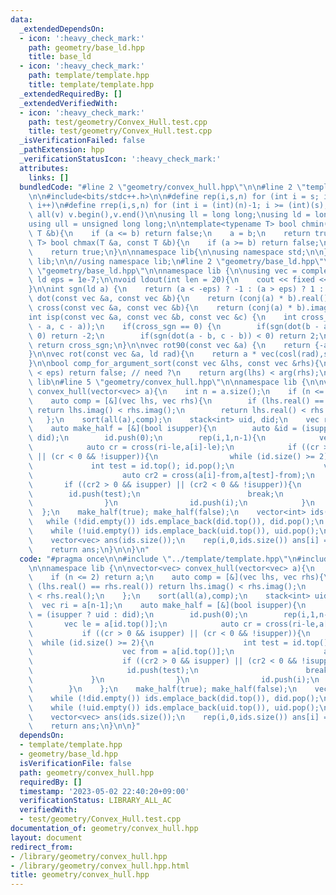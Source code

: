 ```yaml
---
data:
  _extendedDependsOn:
  - icon: ':heavy_check_mark:'
    path: geometry/base_ld.hpp
    title: base_ld
  - icon: ':heavy_check_mark:'
    path: template/template.hpp
    title: template/template.hpp
  _extendedRequiredBy: []
  _extendedVerifiedWith:
  - icon: ':heavy_check_mark:'
    path: test/geometry/Convex_Hull.test.cpp
    title: test/geometry/Convex_Hull.test.cpp
  _isVerificationFailed: false
  _pathExtension: hpp
  _verificationStatusIcon: ':heavy_check_mark:'
  attributes:
    links: []
  bundledCode: "#line 2 \"geometry/convex_hull.hpp\"\n\n#line 2 \"template/template.hpp\"\
    \n\n#include<bits/stdc++.h>\n\n#define rep(i,s,n) for (int i = s; i < (int)(n);\
    \ i++)\n#define rrep(i,s,n) for (int i = (int)(n)-1; i >= (int)(s); i--)\n#define\
    \ all(v) v.begin(),v.end()\n\nusing ll = long long;\nusing ld = long double;\n\
    using ull = unsigned long long;\n\ntemplate<typename T> bool chmin(T &a, const\
    \ T &b){\n    if (a <= b) return false;\n    a = b;\n    return true;\n}\ntemplate<typename\
    \ T> bool chmax(T &a, const T &b){\n    if (a >= b) return false;\n    a = b;\n\
    \    return true;\n}\n\nnamespace lib{\n\nusing namespace std;\n\n} // namespace\
    \ lib;\n\n//using namespace lib;\n#line 2 \"geometry/base_ld.hpp\"\n\n#line 4\
    \ \"geometry/base_ld.hpp\"\n\nnamespace lib {\n\nusing vec = complex<ld>;\nconst\
    \ ld eps = 1e-7;\n\nvoid ldout(int len = 20){\n    cout << fixed << setprecision(len);\n\
    }\n\nint sgn(ld a) {\n    return (a < -eps) ? -1 : (a > eps) ? 1 : 0;\n}\n\nld\
    \ dot(const vec &a, const vec &b){\n    return (conj(a) * b).real();\n}\n\nld\
    \ cross(const vec &a, const vec &b){\n    return (conj(a) * b).imag();\n}\n\n\
    int isp(const vec &a, const vec &b, const vec &c) {\n    int cross_sgn = sgn(cross(b\
    \ - a, c - a));\n    if(cross_sgn == 0) {\n        if(sgn(dot(b - a, c - a)) <\
    \ 0) return -2;\n        if(sgn(dot(a - b, c - b)) < 0) return 2;\n    }\n   \
    \ return cross_sgn;\n}\n\nvec rot90(const vec &a) {\n    return {-a.imag(), a.real()};\n\
    }\n\nvec rot(const vec &a, ld rad){\n    return a * vec(cosl(rad),sinl(rad));\n\
    }\n\nbool comp_for_argument_sort(const vec &lhs, const vec &rhs){\n    //if (abs(arg(lhs)-arg(rhs))\
    \ < eps) return false; // need ?\n    return arg(lhs) < arg(rhs);\n}\n\n} // namespace\
    \ lib\n#line 5 \"geometry/convex_hull.hpp\"\n\nnamespace lib {\n\nvector<vec>\
    \ convex_hull(vector<vec> a){\n    int n = a.size();\n    if (n <= 2) return a;\n\
    \    auto comp = [&](vec lhs, vec rhs){\n        if (lhs.real() == rhs.real())\
    \ return lhs.imag() < rhs.imag();\n        return lhs.real() < rhs.real();\n \
    \   };\n    sort(all(a),comp);\n    stack<int> uid, did;\n    vec ri = a[n-1];\n\
    \    auto make_half = [&](bool isupper){\n        auto &id = (isupper ? uid :\
    \ did);\n        id.push(0);\n        rep(i,1,n-1){\n            vec le = a[id.top()];\n\
    \            auto cr = cross(ri-le,a[i]-le);\n            if ((cr > 0 && isupper)\
    \ || (cr < 0 && !isupper)){\n                while (id.size() >= 2){\n       \
    \             int test = id.top(); id.pop();\n                    vec from = a[id.top()];\n\
    \                    auto cr2 = cross(a[i]-from,a[test]-from);\n             \
    \       if ((cr2 > 0 && isupper) || (cr2 < 0 && !isupper)){\n                \
    \        id.push(test);\n                        break;\n                    }\n\
    \                }\n                id.push(i);\n            }\n        }\n  \
    \  };\n    make_half(true); make_half(false);\n    vector<int> ids(1,n-1);\n \
    \   while (!did.empty()) ids.emplace_back(did.top()), did.pop();\n    reverse(all(ids));\n\
    \    while (!uid.empty()) ids.emplace_back(uid.top()), uid.pop();\n    ids.pop_back();\n\
    \    vector<vec> ans(ids.size());\n    rep(i,0,ids.size()) ans[i] = a[ids[i]];\n\
    \    return ans;\n}\n\n}\n"
  code: "#pragma once\n\n#include \"../template/template.hpp\"\n#include \"../geometry/base_ld.hpp\"\
    \n\nnamespace lib {\n\nvector<vec> convex_hull(vector<vec> a){\n    int n = a.size();\n\
    \    if (n <= 2) return a;\n    auto comp = [&](vec lhs, vec rhs){\n        if\
    \ (lhs.real() == rhs.real()) return lhs.imag() < rhs.imag();\n        return lhs.real()\
    \ < rhs.real();\n    };\n    sort(all(a),comp);\n    stack<int> uid, did;\n  \
    \  vec ri = a[n-1];\n    auto make_half = [&](bool isupper){\n        auto &id\
    \ = (isupper ? uid : did);\n        id.push(0);\n        rep(i,1,n-1){\n     \
    \       vec le = a[id.top()];\n            auto cr = cross(ri-le,a[i]-le);\n \
    \           if ((cr > 0 && isupper) || (cr < 0 && !isupper)){\n              \
    \  while (id.size() >= 2){\n                    int test = id.top(); id.pop();\n\
    \                    vec from = a[id.top()];\n                    auto cr2 = cross(a[i]-from,a[test]-from);\n\
    \                    if ((cr2 > 0 && isupper) || (cr2 < 0 && !isupper)){\n   \
    \                     id.push(test);\n                        break;\n       \
    \             }\n                }\n                id.push(i);\n            }\n\
    \        }\n    };\n    make_half(true); make_half(false);\n    vector<int> ids(1,n-1);\n\
    \    while (!did.empty()) ids.emplace_back(did.top()), did.pop();\n    reverse(all(ids));\n\
    \    while (!uid.empty()) ids.emplace_back(uid.top()), uid.pop();\n    ids.pop_back();\n\
    \    vector<vec> ans(ids.size());\n    rep(i,0,ids.size()) ans[i] = a[ids[i]];\n\
    \    return ans;\n}\n\n}"
  dependsOn:
  - template/template.hpp
  - geometry/base_ld.hpp
  isVerificationFile: false
  path: geometry/convex_hull.hpp
  requiredBy: []
  timestamp: '2023-05-02 22:40:20+09:00'
  verificationStatus: LIBRARY_ALL_AC
  verifiedWith:
  - test/geometry/Convex_Hull.test.cpp
documentation_of: geometry/convex_hull.hpp
layout: document
redirect_from:
- /library/geometry/convex_hull.hpp
- /library/geometry/convex_hull.hpp.html
title: geometry/convex_hull.hpp
---
```

